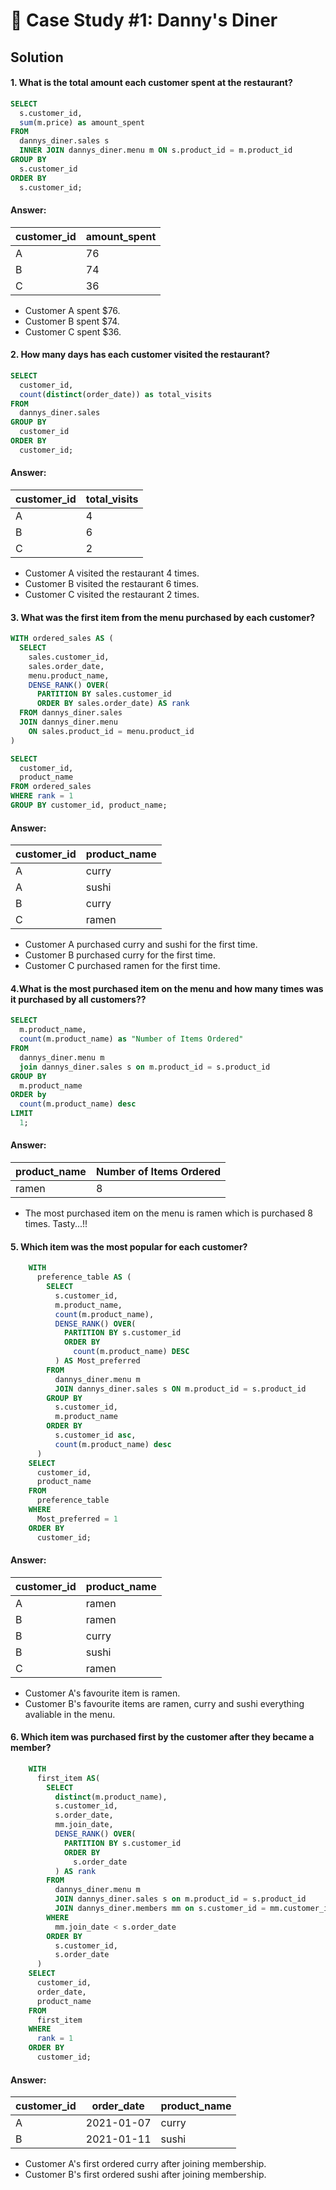 # 🍜 Case Study #1: Danny's Diner

## Solution

#### 1. What is the total amount each customer spent at the restaurant?  
````sql
SELECT
  s.customer_id,
  sum(m.price) as amount_spent
FROM
  dannys_diner.sales s
  INNER JOIN dannys_diner.menu m ON s.product_id = m.product_id
GROUP BY
  s.customer_id
ORDER BY
  s.customer_id;
````
#### Answer:
| customer_id  | amount_spent |
| -------------| ------------ | 
|      A       |      76      | 
|      B       |      74      | 
|      C       |      36      | 

- Customer A spent $76.
- Customer B spent $74.
- Customer C spent $36.

#### 2. How many days has each customer visited the restaurant?  
````sql
SELECT
  customer_id,
  count(distinct(order_date)) as total_visits
FROM
  dannys_diner.sales
GROUP BY
  customer_id
ORDER BY
  customer_id;
````
#### Answer:
| customer_id  | total_visits |
| -------------| ------------ | 
|      A       |      4       | 
|      B       |      6       | 
|      C       |      2       | 

- Customer A visited the restaurant 4 times.
- Customer B visited the restaurant 6 times.
- Customer C visited the restaurant 2 times.

#### 3. What was the first item from the menu purchased by each customer?  
````sql
WITH ordered_sales AS (
  SELECT 
    sales.customer_id, 
    sales.order_date, 
    menu.product_name,
    DENSE_RANK() OVER(
      PARTITION BY sales.customer_id 
      ORDER BY sales.order_date) AS rank
  FROM dannys_diner.sales
  JOIN dannys_diner.menu
    ON sales.product_id = menu.product_id
)

SELECT 
  customer_id, 
  product_name
FROM ordered_sales
WHERE rank = 1
GROUP BY customer_id, product_name;
````
#### Answer:

| customer_id | product_name |
| ----------- | ------------ |
| A           | curry        |
| A           | sushi        |
| B           | curry        |
| C           | ramen        |

- Customer A purchased curry and sushi for the first time.
- Customer B purchased curry for the first time.
- Customer C purchased ramen for the first time.

#### 4.What is the most purchased item on the menu and how many times was it purchased by all customers??  
````sql
SELECT
  m.product_name,
  count(m.product_name) as "Number of Items Ordered"
FROM
  dannys_diner.menu m
  join dannys_diner.sales s on m.product_id = s.product_id
GROUP BY
  m.product_name
ORDER by
  count(m.product_name) desc
LIMIT
  1;
````
#### Answer:

| product_name | Number of Items Ordered |
| ------------ | ----------------------- |
| ramen        | 8                       |

- The most purchased item on the menu is ramen which is purchased 8 times.
 Tasty...!!

#### 5. Which item was the most popular for each customer?
````sql
    WITH
      preference_table AS (
        SELECT
          s.customer_id,
          m.product_name,
          count(m.product_name),
          DENSE_RANK() OVER(
            PARTITION BY s.customer_id
            ORDER BY
              count(m.product_name) DESC
          ) AS Most_preferred
        FROM
          dannys_diner.menu m
          JOIN dannys_diner.sales s ON m.product_id = s.product_id
        GROUP BY
          s.customer_id,
          m.product_name
        ORDER BY 
          s.customer_id asc,
          count(m.product_name) desc
      )
    SELECT
      customer_id,
      product_name
    FROM
      preference_table
    WHERE
      Most_preferred = 1
    ORDER BY
      customer_id;
````
#### Answer:

| customer_id | product_name |
| ----------- | ------------ |
| A           | ramen        |
| B           | ramen        |
| B           | curry        |
| B           | sushi        |
| C           | ramen        |

- Customer A's favourite item is ramen.
- Customer B's favourite items are ramen, curry and sushi everything avaliable in the menu.
  
#### 6. Which item was purchased first by the customer after they became a member?  
```` sql
    WITH
      first_item AS(
        SELECT
          distinct(m.product_name),
          s.customer_id,
          s.order_date,
          mm.join_date,
          DENSE_RANK() OVER(
            PARTITION BY s.customer_id
            ORDER BY
              s.order_date
          ) AS rank
        FROM
          dannys_diner.menu m
          JOIN dannys_diner.sales s on m.product_id = s.product_id
          JOIN dannys_diner.members mm on s.customer_id = mm.customer_id
        WHERE
          mm.join_date < s.order_date
        ORDER BY
          s.customer_id,
          s.order_date
      )
    SELECT
      customer_id,
      order_date,
      product_name
    FROM
      first_item
    WHERE
      rank = 1
    ORDER BY
      customer_id;
````
#### Answer:

| customer_id | order_date               | product_name |
| ----------- | ------------------------ | ------------ |
| A           | 2021-01-07 | curry        |
| B           | 2021-01-11 | sushi       |

- Customer A's first ordered curry after joining membership.
- Customer B's first ordered sushi after joining membership.







